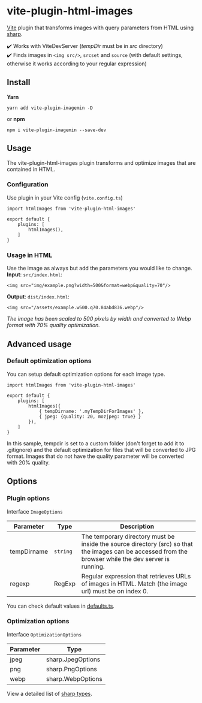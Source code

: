 # vite-plugin-html-images
[Vite](https://github.com/vitejs/vite) plugin that transforms images with query parameters from HTML using [sharp](https://github.com/lovell/sharp).

✔️ Works with ViteDevServer (*tempDir* must be in *src* directory)  
✔️ Finds images in `<img src/>`, `srcset` and `source` (with default settings, otherwise it works according to your regular expression)

## Install
**Yarn**
```
yarn add vite-plugin-imagemin -D
```
or **npm**
```
npm i vite-plugin-imagemin --save-dev
```

## Usage
The vite-plugin-html-images plugin transforms and optimize images that are contained in HTML.
### Configuration
Use plugin in your Vite config (`vite.config.ts`)
```
import htmlImages from 'vite-plugin-html-images'

export default {
    plugins: [
        htmlImages(),
    ]
}
```
### Usage in HTML
Use the image as always but add the parameters you would like to change.   
**Input**: `src/index.html`:
```
<img src="img/example.png?width=500&format=webp&quality=70"/>
```   
**Output**: `dist/index.html`:
```
<img src="/assets/example.w500.q70.84abd836.webp"/>
```
*The image has been scaled to 500 pixels by width and converted to Webp format with 70% quality optimization.*


## Advanced usage
### Default optimization options
You can setup default optimization options for each image type.
```
import htmlImages from 'vite-plugin-html-images'

export default {
    plugins: [
        htmlImages({
            { tempDirname: '.myTempDirForImages' },
            { jpeg: {quality: 20, mozjpeg: true} }
        }),
    ]
}
```
In this sample, tempdir is set to a custom folder (don't forget to add it to .gitignore) and the default optimization for files that will be converted to JPG format. Images that do not have the quality parameter will be converted with 20% quality.

## Options
### Plugin options
Interface `ImageOptions`

| Parameter | Type  | Description |
| ----------- | -----------  | ----------- |
| tempDirname | `string` | The temporary directory must be inside the source directory (src) so that the images can be accessed from the browser while the dev server is running.
| regexp   | RegExp  | Regular expression that retrieves URLs of images in HTML. Match (the image url) must be on index 0.
You can check default values in [defaults.ts](src/defaults.ts).

### Optimization options
Interface `OptimizationOptions`

| Parameter | Type  |
| ----------- | -----------  | 
| jpeg |  sharp.JpegOptions
| png   | sharp.PngOptions  | 
| webp   | sharp.WebpOptions  | 
View a detailed list of [sharp types](https://github.com/DefinitelyTyped/DefinitelyTyped/blob/master/types/sharp/index.d.ts).